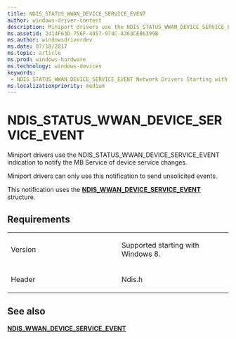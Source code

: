 ```yaml
---
title: NDIS_STATUS_WWAN_DEVICE_SERVICE_EVENT
author: windows-driver-content
description: Miniport drivers use the NDIS_STATUS_WWAN_DEVICE_SERVICE_EVENT indication to notify the MB Service of device service changes.NDIS_WWAN_DEVICE_SERVICE_EVENT structure.
ms.assetid: 2414F63D-756F-4057-974C-A363CEB6399B
ms.author: windowsdriverdev 
ms.date: 07/18/2017 
ms.topic: article 
ms.prod: windows-hardware 
ms.technology: windows-devices 
keywords:
 - NDIS_STATUS_WWAN_DEVICE_SERVICE_EVENT Network Drivers Starting with Windows Vista
ms.localizationpriority: medium
---
```


# NDIS\_STATUS\_WWAN\_DEVICE\_SERVICE\_EVENT


Miniport drivers use the NDIS\_STATUS\_WWAN\_DEVICE\_SERVICE\_EVENT indication to notify the MB Service of device service changes.

Miniport drivers can only use this notification to send unsolicited events.

This notification uses the [**NDIS\_WWAN\_DEVICE\_SERVICE\_EVENT**](https://msdn.microsoft.com/library/windows/hardware/hh439837) structure.

Requirements
------------

<table>
<colgroup>
<col width="50%" />
<col width="50%" />
</colgroup>
<tbody>
<tr class="odd">
<td><p>Version</p></td>
<td><p>Supported starting with Windows 8.</p></td>
</tr>
<tr class="even">
<td><p>Header</p></td>
<td>Ndis.h</td>
</tr>
</tbody>
</table>

## See also


[**NDIS\_WWAN\_DEVICE\_SERVICE\_EVENT**](https://msdn.microsoft.com/library/windows/hardware/hh439837)

 

 




